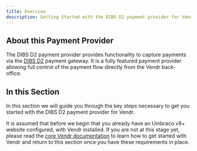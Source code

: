 ```yaml
---
title: Overview
description: Getting Started with the DIBS D2 payment provider for Vendr, the eCommerce solution for Umbraco v8+
---
```


## About this Payment Provider

The DIBS D2 payment provider provides functionality to capture payments via the [DIBS D2](https://tech.dibspayment.com/D2) payment gateway. It is a fully featured payment provider allowing full control of the payment flow directly from the Vendr back-office.

## In this Section

In this section we will guide you through the key steps necessary to get you started with the DIBS D2 payment provider for Vendr.

It is assumed that before we begin that you already have an Umbraco v8+ website configured, with Vendr installed. If you are not at this stage yet, please read the [core Vendr documentation](../../../../../core/) to learn how to get started with Vendr and return to this section once you have these requirements in place.